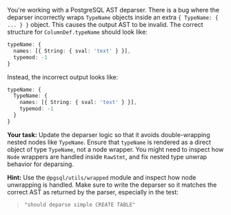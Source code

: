 You're working with a PostgreSQL AST deparser. There is a bug where the deparser incorrectly wraps `TypeName` objects inside an extra `{ TypeName: { ... } }` object. This causes the output AST to be invalid. The correct structure for `ColumnDef.typeName` should look like:

```ts
typeName: {
  names: [{ String: { sval: 'text' } }],
  typemod: -1
}
```

Instead, the incorrect output looks like:

```ts
typeName: {
  TypeName: {
    names: [{ String: { sval: 'text' } }],
    typemod: -1
  }
}
```

**Your task:**
Update the deparser logic so that it avoids double-wrapping nested nodes like `TypeName`. Ensure that `typeName` is rendered as a direct object of type `TypeName`, not a node wrapper. You might need to inspect how `Node` wrappers are handled inside `RawStmt`, and fix nested type unwrap behavior for deparsing.

**Hint:** Use the `@pgsql/utils/wrapped` module and inspect how node unwrapping is handled. Make sure to write the deparser so it matches the correct AST as returned by the parser, especially in the test:

> `"should deparse simple CREATE TABLE"`
